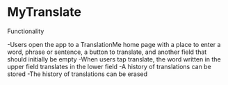 # MyTranslate

Functionality

-Users open the app to a TranslationMe home page with a place to enter a word, phrase or sentence, a button to translate, and another field that should initially be empty
-When users tap translate, the word written in the upper field translates in the lower field
-A history of translations can be stored
-The history of translations can be erased
